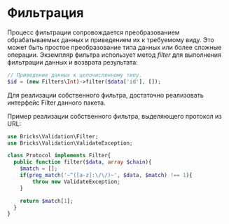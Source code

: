 # Фильтрация

Процесс фильтрации сопровождается преобразованием обрабатываемых данных и 
приведением их к требуемому виду. Это может быть простое преобразование типа 
данных или более сложные операции. Экземпляр фильтра использует метод _filter_ 
для выполнения фильтрации данных и возврата результата:

```php
// Приведение данных к целочисленному типу.
$id = (new Filters\Int)->filter($data['id'], []);
```

Для реализации собственного фильтра, достаточно реализовать интерфейс Filter 
данного пакета.

Пример реализации собственного фильтра, выделяющего протокол из URL:

```php
use Bricks\Validation\Filter;
use Bricks\Validation\ValidateException;

class Protocol implements Filter{
  public function filter($data, array $chain){
    $match = [];
    if(preg_match('~^([a-z]:\/\/)~', $data, $match) !== 1){
        throw new ValidateException;
    }

    return $match[1];
  }
}
```
